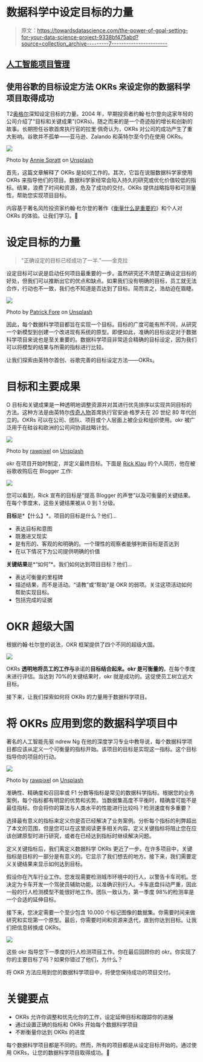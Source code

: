 # 数据科学中设定目标的力量

> 原文：<https://towardsdatascience.com/the-power-of-goal-setting-for-your-data-science-project-9338bf475abd?source=collection_archive---------7----------------------->

## [人工智能项目管理](https://towardsdatascience.com/tagged/project-management-ai)

## 使用谷歌的目标设定方法 OKRs 来设定你的数据科学项目取得成功

T2[奥格尔](https://rework.withgoogle.com/guides/set-goals-with-okrs/steps/introduction/)深知设定目标的力量。2004 年，早期投资者约翰·杜尔登向这家年轻的公司介绍了“目标和关键成果”(OKRs)。随之而来的是一个奇迹般的增长和创新的故事。长期担任谷歌首席执行官的拉里·佩奇认为，OKRs 对公司的成功产生了重大影响。谷歌并不孤单——亚马逊、Zalando 和英特尔至今仍在使用 OKRs。

![](img/491ff4d5bb499f5a5442a0fb69bf2f28.png)

Photo by [Annie Spratt](https://unsplash.com/photos/t3IYuQZRDNE?utm_source=unsplash&utm_medium=referral&utm_content=creditCopyText) on [Unsplash](https://unsplash.com/search/photos/bow-aim?utm_source=unsplash&utm_medium=referral&utm_content=creditCopyText)

首先，这篇文章解释了 OKRs 是如何工作的。其次，它旨在说服数据科学家使用 OKRs 来指导他们的项目。数据科学家经常会陷入持久的研究或优化价值较低的指标。结果，浪费了时间和资源，危及了成功的交付。OKRs 提供战略指导和可测量性，帮助您实现项目目标。

内容基于著名风险投资家约翰·杜尔登的著作《[衡量什么是重要的](https://smile.amazon.com/Measure-What-Matters-Google-Foundation/dp/0525536221/ref=sr_1_2?ie=UTF8&qid=1538399686&sr=8-2&keywords=measure+what+matters)》和个人对 OKRs 的体验。让我们学习。📗

# 设定目标的力量

> "正确设定的目标已经成功了一半."——金克拉

设定目标可以说是启动任何项目最重要的一步。虽然研究还不清楚正确设定目标的好处，但我们可以推断出它的优点和缺点。如果我们没有明确的目标，员工就无法合作，行动也不一致，我们也不知道是否达到了目标。简而言之，浩劫迫在眉睫。

![](img/a83b8fdb7241ed25365856b903719c1c.png)

Photo by [Patrick Fore](https://unsplash.com/photos/DVpn-Ot0fV4?utm_source=unsplash&utm_medium=referral&utm_content=creditCopyText) on [Unsplash](https://unsplash.com/search/photos/goal?utm_source=unsplash&utm_medium=referral&utm_content=creditCopyText)

因此，每个数据科学项目都旨在实现一个目标。目标的广度可能有所不同，从研究一个新模型到创建一个改进现有系统的原型。即便如此，准确的目标设定对于数据科学项目来说也是至关重要的。数据科学项目非常适合精确的目标设定，因为我们可以将模型的结果与所需的指标进行比较。

让我们探索由英特尔首创、谷歌完善的目标设定方法——OKRs。

# 目标和主要成果

O 目标和关键成果是一种透明地调整资源并对其进行优先排序以实现共同目标的方法。这种方法是由英特尔[传奇人物](http://fortune.com/2016/03/21/andy-grove-fortune-classic/)首席执行官安迪·格罗夫在 20 世纪 80 年代创立的。OKRs 可以在公司、团队、项目或个人层面上被企业和组织使用。okr 被广泛用于在硅谷和欧洲的公司间协调战略计划。

![](img/b9f5f5d292841e269f394334fb025ea5.png)

Photo by [rawpixel](https://unsplash.com/photos/0GgjQAhKzVE?utm_source=unsplash&utm_medium=referral&utm_content=creditCopyText) on [Unsplash](https://unsplash.com/search/photos/bow-aim?utm_source=unsplash&utm_medium=referral&utm_content=creditCopyText)

okr 在项目开始时制定，并定义最终目标。下面是 [Rick Klau](https://www.atiim.com/google-okr-objectives-key-results-video-transcript/) 的个人简历，他在被谷歌收购后在 Blogger 工作:

![](img/43f5777c6f8506e936d895bb5437dba3.png)

您可以看到，Rick 宣布的目标是“提高 Blogger 的声誉”以及可衡量的关键结果。在每个季度末，这些关键结果被从 0 到 1 分级。

**目标**是*【什么】*。项目的目标是什么？他们…

*   表达目标和意图
*   既激进又现实
*   是有形的、客观的和明确的。一个理性的观察者能够判断目标是否达到
*   在以下情况下为公司提供明确的价值

**关键结果**是*“如何”*。我们如何达到项目目标？他们…

*   表达可衡量的里程碑
*   描述结果，而不是活动。“请教”或“帮助”是 OKR 的弱项。关注这项活动如何帮助实现目标。
*   包括完成的证据

# OKR 超级大国

根据约翰·杜尔登的说法，OKR 框架提供了四个不同的超级大国。

![](img/de8827ebc0832cac729ccf329f7a7476.png)

OKRs **透明地将员工的工作与**承诺的**目标结合起来。okr 是可衡量的**，在每个季度末进行评估。当达到 70%的关键结果时，okr 就是成功的。这促使员工树立远大目标。

接下来，让我们探索如何将 OKRs 的力量用于数据科学项目。

# 将 OKRs 应用到您的数据科学项目中

著名的人工智能先驱 ndrew Ng 在他的深度学习专业中教导说，每个数据科学项目都应该从定义一个可衡量的指标开始。该项目的目标是实现这一指标。这个目标指导你的项目的行动。

![](img/6980ae2cfd0077fdfdadf29b5611310e.png)

Photo by [rawpixel](https://unsplash.com/photos/0GgjQAhKzVE?utm_source=unsplash&utm_medium=referral&utm_content=creditCopyText) on [Unsplash](https://unsplash.com/search/photos/bow-aim?utm_source=unsplash&utm_medium=referral&utm_content=creditCopyText)

准确性、精确度和召回率或 F1 分数等指标是常见的数据科学指标。根据您的业务案例，每个指标都有明显的优势和劣势。当数据集高度不平衡时，精确度可能不是最佳指标。你会将你的算法与人类水平的性能进行比较吗？检测速度有多重要？

选择最有意义的指标来定义你是否已经解决了业务案例。分析每个指标的利弊超出了本文的范围，但是您可以在这里阅读更多相关内容。定义关键指标将阻止您在应该创建原型时进行研究，或者在已经达到指标时继续解决问题。

定义关键指标后，我们离定义数据科学 OKRs 更近了一步。在许多项目中，关键指标是目标的一部分是有意义的。它显示了我们想去的地方。接下来，我们需要定义关键结果来显示如何达到目标。

假设你在汽车行业工作。您发现需要检测城市环境中的行人，以警告卡车司机。您决定为卡车开发一个驾驶员辅助功能，以准确识别行人。卡车底盘抖动严重，因此一般的行人检测模型不能很好地工作。团队一致认为，第一季度 98%的检测率是一个合适的延伸目标。

接下来，您决定需要一个至少包含 10.000 个标记图像的数据集。你需要时间来做研究和实现第一个原型。最后，你需要时间和资源来迭代，直到你达到目标。让我们把信息转换成 OKRs。

![](img/ecb7013b8188335818d0d344d0d25602.png)

这些 okr 指导您下一季度的行人检测项目工作。你在最后回顾你的 okr。你实现了你的主要目标了吗？如果你错过了他们，为什么？

将 OKR 方法应用到您的数据科学项目中，将使您保持成功的项目交付。

# 关键要点

*   OKRs 允许你调整和优先化你的工作，设定延伸目标和跟踪你的进展
*   通过设置正确的指标和 OKRs 开始每个数据科学项目
*   不断衡量你达到 OKRs 的进度

每个数据科学项目都是不同的。然而，所有的项目都是从设定目标开始的。通过使用 OKRs，让您的数据科学项目取得成功。🎯